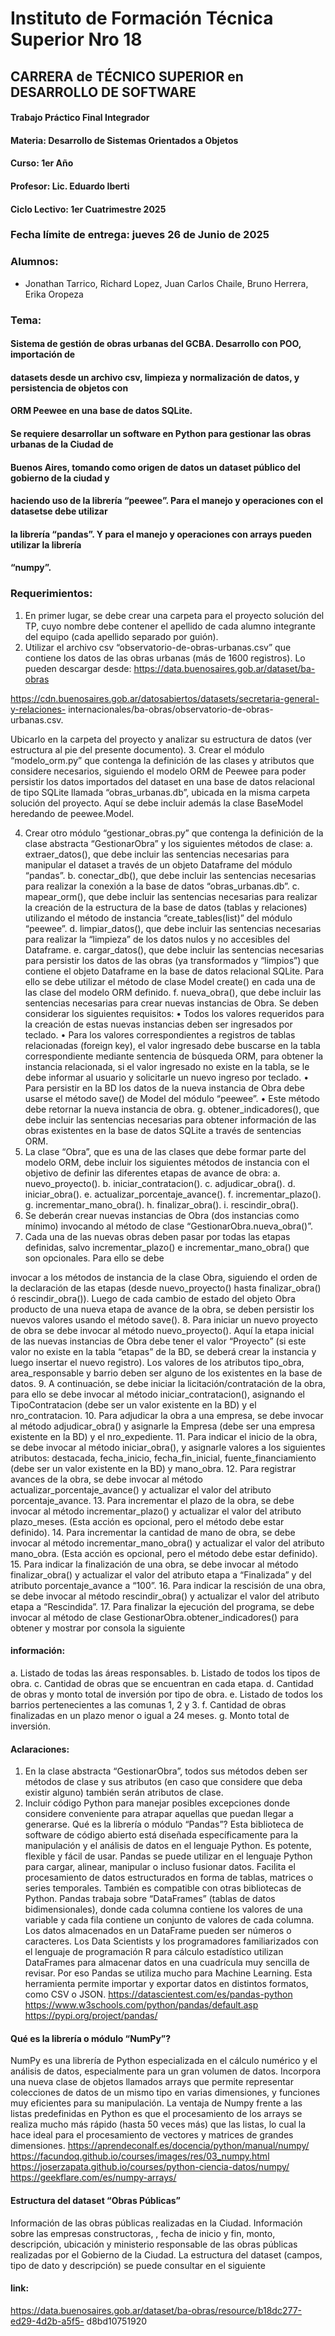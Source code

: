 # Instituto de Formación Técnica Superior Nro 18
## CARRERA de TÉCNICO SUPERIOR en DESARROLLO DE SOFTWARE

#### Trabajo Práctico Final Integrador

#### Materia: Desarrollo de Sistemas Orientados a Objetos
#### Curso: 1er Año
#### Profesor: Lic. Eduardo Iberti
#### Ciclo Lectivo: 1er Cuatrimestre 2025

### Fecha límite de entrega: jueves 26 de Junio de 2025

### Alumnos:
- Jonathan Tarrico, Richard Lopez, Juan Carlos Chaile, Bruno Herrera, Erika Oropeza 

### Tema: 
#### Sistema de gestión de obras urbanas del GCBA. Desarrollo con POO, importación de
#### datasets desde un archivo csv, limpieza y normalización de datos, y persistencia de objetos con
#### ORM Peewee en una base de datos SQLite.
#### Se requiere desarrollar un software en Python para gestionar las obras urbanas de la Ciudad de
#### Buenos Aires, tomando como origen de datos un dataset público del gobierno de la ciudad y
#### haciendo uso de la librería “peewee”. Para el manejo y operaciones con el datasetse debe utilizar
#### la librería “pandas”. Y para el manejo y operaciones con arrays pueden utilizar la librería
#### “numpy”.

### Requerimientos:
1. En primer lugar, se debe crear una carpeta para el proyecto solución del TP, cuyo nombre
debe contener el apellido de cada alumno integrante del equipo (cada apellido separado por
guión).
2. Utilizar el archivo csv “observatorio-de-obras-urbanas.csv” que contiene los datos de las
obras urbanas (más de 1600 registros). Lo pueden descargar desde:
https://data.buenosaires.gob.ar/dataset/ba-obras

https://cdn.buenosaires.gob.ar/datosabiertos/datasets/secretaria-general-y-relaciones-
internacionales/ba-obras/observatorio-de-obras-urbanas.csv.

Ubicarlo en la carpeta del proyecto y analizar su estructura de datos (ver estructura al pie del
presente documento).
3. Crear el módulo “modelo_orm.py” que contenga la definición de las clases y atributos que
considere necesarios, siguiendo el modelo ORM de Peewee para poder persistir los datos
importados del dataset en una base de datos relacional de tipo SQLite llamada
“obras_urbanas.db”, ubicada en la misma carpeta solución del proyecto. Aquí se debe incluir
además la clase BaseModel heredando de peewee.Model.

4. Crear otro módulo “gestionar_obras.py” que contenga la definición de la clase abstracta
“GestionarObra” y los siguientes métodos de clase:
a. extraer_datos(), que debe incluir las sentencias necesarias para manipular el dataset a
través de un objeto Dataframe del módulo “pandas”.
b. conectar_db(), que debe incluir las sentencias necesarias para realizar la conexión a la
base de datos “obras_urbanas.db”.
c. mapear_orm(), que debe incluir las sentencias necesarias para realizar la creación de la
estructura de la base de datos (tablas y relaciones) utilizando el método de instancia
“create_tables(list)” del módulo “peewee”.
d. limpiar_datos(), que debe incluir las sentencias necesarias para realizar la “limpieza” de
los datos nulos y no accesibles del Dataframe.
e. cargar_datos(), que debe incluir las sentencias necesarias para persistir los datos de las
obras (ya transformados y “limpios”) que contiene el objeto Dataframe en la base de
datos relacional SQLite. Para ello se debe utilizar el método de clase Model create() en
cada una de las clase del modelo ORM definido.
f. nueva_obra(), que debe incluir las sentencias necesarias para crear nuevas instancias de
Obra. Se deben considerar los siguientes requisitos:
• Todos los valores requeridos para la creación de estas nuevas instancias deben ser
ingresados por teclado.
• Para los valores correspondientes a registros de tablas relacionadas (foreign key), el
valor ingresado debe buscarse en la tabla correspondiente mediante sentencia de
búsqueda ORM, para obtener la instancia relacionada, si el valor ingresado no existe
en la tabla, se le debe informar al usuario y solicitarle un nuevo ingreso por teclado.
• Para persistir en la BD los datos de la nueva instancia de Obra debe usarse el método
save() de Model del módulo “peewee”.
• Este método debe retornar la nueva instancia de obra.
g. obtener_indicadores(), que debe incluir las sentencias necesarias para obtener
información de las obras existentes en la base de datos SQLite a través de sentencias
ORM.
5. La clase “Obra”, que es una de las clases que debe formar parte del modelo ORM, debe incluir
los siguientes métodos de instancia con el objetivo de definir las diferentes etapas de avance
de obra:
a. nuevo_proyecto().
b. iniciar_contratacion().
c. adjudicar_obra().
d. iniciar_obra().
e. actualizar_porcentaje_avance().
f. incrementar_plazo().
g. incrementar_mano_obra().
h. finalizar_obra().
i. rescindir_obra().
6. Se deberán crear nuevas instancias de Obra (dos instancias como mínimo) invocando al
método de clase “GestionarObra.nueva_obra()”.
7. Cada una de las nuevas obras deben pasar por todas las etapas definidas, salvo
incrementar_plazo() e incrementar_mano_obra() que son opcionales. Para ello se debe

invocar a los métodos de instancia de la clase Obra, siguiendo el orden de la declaración de
las etapas (desde nuevo_proyecto() hasta finalizar_obra() ó rescindir_obra()). Luego de cada
cambio de estado del objeto Obra producto de una nueva etapa de avance de la obra, se
deben persistir los nuevos valores usando el método save().
8. Para iniciar un nuevo proyecto de obra se debe invocar al método nuevo_proyecto(). Aquí
la etapa inicial de las nuevas instancias de Obra debe tener el valor “Proyecto” (si este valor
no existe en la tabla “etapas” de la BD, se deberá crear la instancia y luego insertar el nuevo
registro). Los valores de los atributos tipo_obra, area_responsable y barrio deben ser
alguno de los existentes en la base de datos.
9. A continuación, se debe iniciar la licitación/contratación de la obra, para ello se debe invocar
al método iniciar_contratacion(), asignando el TipoContratacion (debe ser un valor existente
en la BD) y el nro_contratacion.
10. Para adjudicar la obra a una empresa, se debe invocar al método adjudicar_obra() y
asignarle la Empresa (debe ser una empresa existente en la BD) y el nro_expediente.
11. Para indicar el inicio de la obra, se debe invocar al método iniciar_obra(), y asignarle valores
a los siguientes atributos: destacada, fecha_inicio, fecha_fin_inicial, fuente_financiamiento
(debe ser un valor existente en la BD) y mano_obra.
12. Para registrar avances de la obra, se debe invocar al método
actualizar_porcentaje_avance() y actualizar el valor del atributo porcentaje_avance.
13. Para incrementar el plazo de la obra, se debe invocar al método incrementar_plazo() y
actualizar el valor del atributo plazo_meses. (Esta acción es opcional, pero el método debe
estar definido).
14. Para incrementar la cantidad de mano de obra, se debe invocar al método
incrementar_mano_obra() y actualizar el valor del atributo mano_obra. (Esta acción es
opcional, pero el método debe estar definido).
15. Para indicar la finalización de una obra, se debe invocar al método finalizar_obra() y
actualizar el valor del atributo etapa a “Finalizada” y del atributo porcentaje_avance a “100”.
16. Para indicar la rescisión de una obra, se debe invocar al método rescindir_obra() y actualizar
el valor del atributo etapa a “Rescindida”.
17. Para finalizar la ejecución del programa, se debe invocar al método de clase
GestionarObra.obtener_indicadores() para obtener y mostrar por consola la siguiente

#### información:
a. Listado de todas las áreas responsables.
b. Listado de todos los tipos de obra.
c. Cantidad de obras que se encuentran en cada etapa.
d. Cantidad de obras y monto total de inversión por tipo de obra.
e. Listado de todos los barrios pertenecientes a las comunas 1, 2 y 3.
f. Cantidad de obras finalizadas en un plazo menor o igual a 24 meses.
g. Monto total de inversión.

#### Aclaraciones:
1. En la clase abstracta “GestionarObra”, todos sus métodos deben ser métodos de clase y sus
atributos (en caso que considere que deba existir alguno) también serán atributos de clase.
2. Incluir código Python para manejar posibles excepciones donde considere conveniente para
atrapar aquellas que puedan llegar a generarse.
Qué es la librería o módulo “Pandas”?
Esta biblioteca de software de código abierto está diseñada específicamente para la
manipulación y el análisis de datos en el lenguaje Python. Es potente, flexible y fácil de usar.
Pandas se puede utilizar en el lenguaje Python para cargar, alinear, manipular o incluso fusionar
datos.
Facilita el procesamiento de datos estructurados en forma de tablas, matrices o series
temporales. También es compatible con otras bibliotecas de Python.
Pandas trabaja sobre “DataFrames” (tablas de datos bidimensionales), donde cada columna
contiene los valores de una variable y cada fila contiene un conjunto de valores de cada columna.
Los datos almacenados en un DataFrame pueden ser números o caracteres.
Los Data Scientists y los programadores familiarizados con el lenguaje de programación R para
cálculo estadístico utilizan DataFrames para almacenar datos en una cuadrícula muy sencilla de
revisar. Por eso Pandas se utiliza mucho para Machine Learning.
Esta herramienta permite importar y exportar datos en distintos formatos, como CSV o JSON.
https://datascientest.com/es/pandas-python
https://www.w3schools.com/python/pandas/default.asp
https://pypi.org/project/pandas/

#### Qué es la librería o módulo “NumPy”?
NumPy es una librería de Python especializada en el cálculo numérico y el análisis de datos,
especialmente para un gran volumen de datos.
Incorpora una nueva clase de objetos llamados arrays que permite representar colecciones de
datos de un mismo tipo en varias dimensiones, y funciones muy eficientes para su manipulación.
La ventaja de Numpy frente a las listas predefinidas en Python es que el procesamiento de los
arrays se realiza mucho más rápido (hasta 50 veces más) que las listas, lo cual la hace ideal para
el procesamiento de vectores y matrices de grandes dimensiones.
https://aprendeconalf.es/docencia/python/manual/numpy/
https://facundoq.github.io/courses/images/res/03_numpy.html
https://joserzapata.github.io/courses/python-ciencia-datos/numpy/
https://geekflare.com/es/numpy-arrays/

#### Estructura del dataset “Obras Públicas”
Información de las obras públicas realizadas en la Ciudad. Información sobre las empresas
constructoras, , fecha de inicio y fin, monto, descripción, ubicación y ministerio responsable de
las obras públicas realizadas por el Gobierno de la Ciudad.
La estructura del dataset (campos, tipo de dato y descripción) se puede consultar en el siguiente
#### link:
https://data.buenosaires.gob.ar/dataset/ba-obras/resource/b18dc277-ed29-4d2b-a5f5-
d8bd10751920

